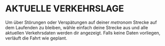 AKTUELLE VERKEHRSLAGE
==========

Um über Störungen oder Verspätungen auf deiner *metronom* Strecke auf dem Laufenden zu bleiben, wähle einfach deine Strecke aus und alle aktuellen Verkehrsdaten werden dir angezeigt.
Falls keine Daten vorliegen, verläuft die Fahrt wie geplant.
